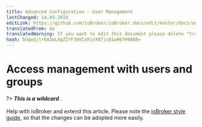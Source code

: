 ```yaml
---
title: Advanced Configuration - User Management
lastChanged: 14.09.2018
editLink: https://github.com/ioBroker/ioBroker.docs/edit/master/docs/en/config/userrights.md
translatedFrom: de
translatedWarning: If you want to edit this document please delete "translatedFrom" field, elsewise this document will be translated automatically again
hash: bUqwSjtr6A3wLXgZIYF30VCxRjxXB7js81wH6fH9AB8=
---
```

# Access management with users and groups
?> ***This is a wildcard*** . <br><br> Help with ioBroker and extend this article. Please note the [ioBroker style guide](community/styleguidedoc), so that the changes can be adopted more easily.